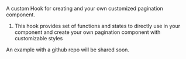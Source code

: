 
A custom Hook for creating and your own customized pagination component.


1. This hook provides set of functions and states to directly use in your component and create your own pagination component with customizable styles


<!-- Examples -->

An example with a github repo will be shared soon.